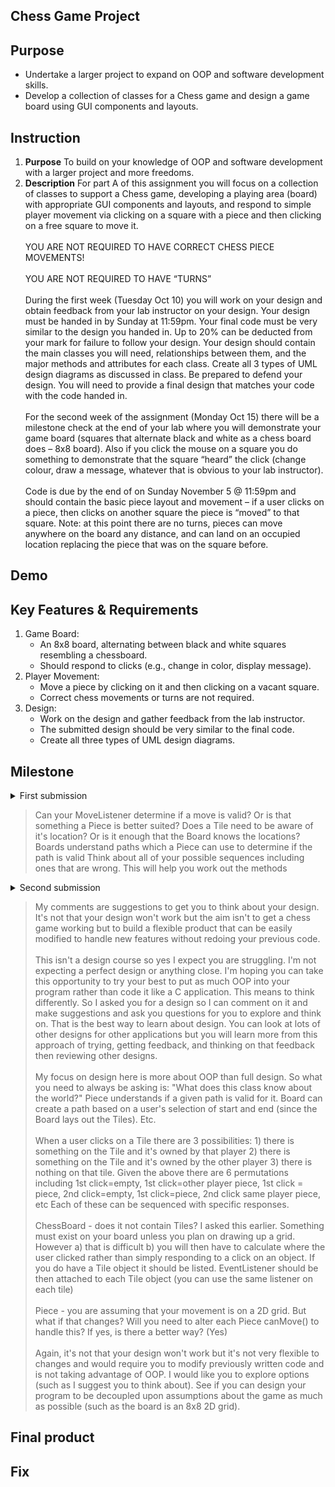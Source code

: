 ## Chess Game Project

## Purpose
- Undertake a larger project to expand on OOP and software development skills.
- Develop a collection of classes for a Chess game and design a game board using GUI components and layouts.

## Instruction
1. <b>Purpose</b> To build on your knowledge of OOP and software development with a larger project and more freedoms.
2. <b>Description</b> For part A of this assignment you will focus on a collection of classes to support a Chess game, developing a playing area (board) with appropriate GUI components and layouts, and respond to simple player movement via clicking on a square with a piece and then clicking on a free square to move it.<br><br>
YOU ARE NOT REQUIRED TO HAVE CORRECT CHESS PIECE MOVEMENTS!<br><br>
YOU ARE NOT REQUIRED TO HAVE “TURNS” <br><br>
During the first week (Tuesday Oct 10) you will work on your design and obtain feedback from your lab instructor on your design. Your design must be handed in by Sunday at 11:59pm. Your final code must be very similar to the design you handed in. Up to 20% can be deducted from your mark for failure to follow your design. Your design should contain the main classes you will need, relationships between them, and the major methods and attributes for each class. Create all 3 types of UML design diagrams as discussed in class. Be prepared to defend your design. You will need to provide a final design that matches your code with the code handed in.<br><br>
For the second week of the assignment (Monday Oct 15) there will be a milestone check at the end of your lab where you will demonstrate your game board (squares that alternate black and white as a chess board does – 8x8 board). Also if you click the mouse on a square you do something to demonstrate that the square “heard” the click (change colour, draw a message, whatever that is obvious to your lab instructor). <br><br>
Code is due by the end of on Sunday November 5 @ 11:59pm and should contain the basic piece layout and movement – if a user clicks on a piece, then clicks on another square the piece is “moved” to that square. Note: at this point there are no turns, pieces can move anywhere on the board any distance, and can land on an occupied location replacing the piece that was on the square before. 

## Demo


## Key Features & Requirements
1. Game Board:
    - An 8x8 board, alternating between black and white squares resembling a chessboard.
    - Should respond to clicks (e.g., change in color, display message).
2. Player Movement:
    - Move a piece by clicking on it and then clicking on a vacant square.
    - Correct chess movements or turns are not required.
3. Design:
    - Work on the design and gather feedback from the lab instructor.
    - The submitted design should be very similar to the final code.
    - Create all three types of UML design diagrams.

## Milestone
<details><summary>First submission
</summary>
<img width="625" alt="image" src="https://github.com/jenkwon92/BCIT_CST_TERM2/assets/70299766/9dd6f22f-35ca-421d-995e-e7ba560d41bf">
<img width="695" alt="image" src="https://github.com/jenkwon92/BCIT_CST_TERM2/assets/70299766/07c2c31e-72d8-427d-91d7-102e9d0ddbd8">
<img width="636" alt="image" src="https://github.com/jenkwon92/BCIT_CST_TERM2/assets/70299766/a93beb59-77c5-41e2-bbad-54f5a390f171">
</details>

>Can your MoveListener determine if a move is valid? Or is that something a Piece is better suited?
Does a Tile need to be aware of it's location? Or is it enough that the Board knows the locations?
Boards understand paths which a Piece can use to determine if the path is valid
Think about all of your possible sequences including ones that are wrong. This will help you work out the methods
<details><summary>Second submission
</summary>
<img width="696" alt="image" src="https://github.com/jenkwon92/BCIT_CST_TERM2/assets/70299766/73b93433-dad5-4033-a6fe-4004f0e696b4">
<img width="479" alt="image" src="https://github.com/jenkwon92/BCIT_CST_TERM2/assets/70299766/e8ca5736-0ed5-44e4-80f7-34381d83b089">
<img width="641" alt="image" src="https://github.com/jenkwon92/BCIT_CST_TERM2/assets/70299766/21001320-6a3c-426d-a105-fefa6bc8628c">
</details>

>My comments are suggestions to get you to think about your design. It's not that your design won't work but the aim isn't to get a chess game working but to build a flexible product that can be easily modified to handle new features without redoing your previous code. 
<br><br>
This isn't a design course so yes I expect you are struggling. I'm not expecting a perfect design or anything close. I'm hoping you can take this opportunity to try your best to put as much OOP into your program rather than code it like a C application. This means to think differently. So I asked you for a design so I can comment on it and make suggestions and ask you questions for you to explore and think on. That is the best way to learn about design. You can look at lots of other designs for other applications but you will learn more from this approach of trying, getting feedback, and thinking on that feedback then reviewing other designs.
<br><br>
My focus on design here is more about OOP than full design. So what you need to always be asking is: "What does this class know about the world?" Piece understands if a given path is valid for it. Board can create a path based on a user's selection of start and end (since the Board lays out the Tiles). Etc.
<br><br>
When a user clicks on a Tile there are 3 possibilities: 1) there is something on the Tile and it's owned by that player 2) there is something on the Tile and it's owned by the other player 3) there is nothing on that tile. Given the above there are 6 permutations including 1st click=empty, 1st click=other player piece, 1st click = piece, 2nd click=empty, 1st click=piece, 2nd click same player piece, etc Each of these can  be sequenced with specific responses.
<br><br>
ChessBoard - does it not contain Tiles? I asked this earlier. Something must exist on your board unless you plan on drawing up a grid. However a) that is difficult b) you will then have to calculate where the user clicked rather than simply responding to a click on an object. If you do have a Tile object it should be listed. EventListener should be then attached to each Tile object (you can use the same listener on each tile)
<br><br>
Piece - you are assuming that your movement is on a 2D grid. But what if that changes? Will you need to alter each Piece canMove() to handle this? If yes, is there a better way? (Yes) 
<br><br>
Again, it's not that your design won't work but it's not very flexible to changes and would require you to modify previously written code and is not taking advantage of OOP. I would like you to explore options (such as I suggest you to think about). See if you can design your program to be decoupled upon assumptions about the game as much as possible (such as the board is an 8x8 2D grid). 
## Final product

## Fix
